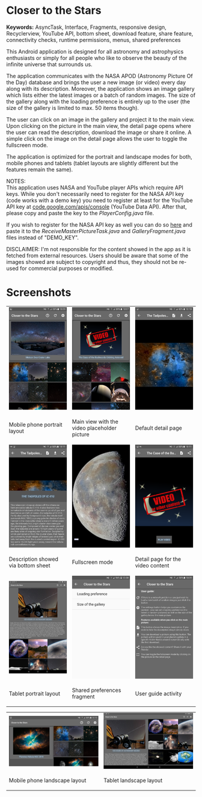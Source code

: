 <h1>Closer to the Stars</h1>
<p><b>Keywords:</b> AsyncTask, Interface, Fragments, responsive design, Recyclerview, YouTube API, bottom sheet, download feature, share feature, connectivity checks, runtime permissions, menus, shared preferences</p>
<p>This Android application is designed for all astronomy and astrophysics enthusiasts or simply for all people who like to observe 
the beauty of the infinite universe that surrounds us.</p><p>The application communicates with the NASA APOD (Astronomy Picture Of the Day)
database and brings the user a new image (or video) every day along with its description. Moreover, the application shows an image gallery
which lists either the latest images or a batch of random images. The size of the gallery along with the loading preference is entirely 
up to the user (the size of the gallery is limited to max. 50 items though).</p>
<p>The user can click on an image in the gallery and project it to the main view. Upon clicking on the picture in the main view, the detail 
page opens where the user can read the description, download the image or share it online. A simple click on the image on the detail page
allows the user to toggle the fullscreen mode.</p>
<p>The application is optimized for the portrait and landscape modes for both, mobile phones and tablets (tablet layouts are slightly 
different but the features remain the same).</p>
<p>NOTES:<br>This application uses NASA and YouTube player APIs which require API keys. While you don't necessarily need to register for 
the NASA API key (code works with a demo key) you need to register at least for the YouTube API key at <a href="code.google.com/apis/console">
code.google.com/apis/console</a> (YouTube Data API). After that, please copy and paste the key to the <i>PlayerConfig.java</i> file.</p>
<p>If you wish to register for the NASA API key as well you can do so <a href="https://api.nasa.gov/index.html#apply-for-an-api-key">here</a>
and paste it to the <i>ReceiveMasterPictureTask.java</i> and <i>GalleryFragment.java</i> files instead of "DEMO_KEY".</p>
<p>DISCLAIMER: I'm not responsible for the content showed in the app as it is fetched from external resources. Users should be aware that 
some of the images showed are subject to copyright and thus, they should not be re-used for commercial purposes or modified.</p>
<h1>Screenshots</h1>
<table style="font-size:14px;">
<tbody>
<tr>
<td width="33%">
  <img src="https://raw.githubusercontent.com/PavolBriatka/Closer-to-the-Stars/master/screenshots/01_phone_portrait.png"></td>
<td width="33%">
  <img src="https://raw.githubusercontent.com/PavolBriatka/Closer-to-the-Stars/master/screenshots/03_phone_portrait_video_placeholder.png"></td>  
  <td width="33%">
    <img src="https://raw.githubusercontent.com/PavolBriatka/Closer-to-the-Stars/master/screenshots/04_detail_page_default.png"></td>
</tr>
  <tr>
  <td width="33%"><p>Mobile phone portrait layout</p></td>
    <td width="33%"><p>Main view with the video placeholder picture</p></td>
      <td width="33%"><p>Default detail page</p></td>
  </tr>
<tr>
<td width="33%">
  <img src="https://raw.githubusercontent.com/PavolBriatka/Closer-to-the-Stars/master/screenshots/05_bottom_sheet_description.png"></td>
<td width="33%">
  <img src="https://raw.githubusercontent.com/PavolBriatka/Closer-to-the-Stars/master/screenshots/06_fullscreen_mode.png"></td>  
  <td width="33%">
    <img src="https://raw.githubusercontent.com/PavolBriatka/Closer-to-the-Stars/master/screenshots/07_video_portrait_detail.png"></td>
</tr>
  <tr>
  <td width="33%"><p>Description showed via bottom sheet</p></td>
    <td width="33%"><p>Fullscreen mode</p></td>
      <td width="33%"><p>Detail page for the video content</p></td>
  </tr>
  <tr>
<td width="33%">
  <img src="https://raw.githubusercontent.com/PavolBriatka/Closer-to-the-Stars/master/screenshots/08_tablet_portrait.png"></td>
<td width="33%">
  <img src="https://raw.githubusercontent.com/PavolBriatka/Closer-to-the-Stars/master/screenshots/10_shared_preferences_fragment.png"></td>  
  <td width="33%">
    <img src="https://raw.githubusercontent.com/PavolBriatka/Closer-to-the-Stars/master/screenshots/11_user_guide_activity.png"></td>
</tr>
  <tr>
  <td width="33%"><p>Tablet portrait layout</p></td>
    <td width="33%"><p>Shared preferences fragment</p></td>
      <td width="33%"><p>User guide activity</p></td>
  </tr>
</tbody>
</table>
<table>
<tbody>
     <tr>
<td width="50%">
  <img src="https://raw.githubusercontent.com/PavolBriatka/Closer-to-the-Stars/master/screenshots/02_phone_landscape.png"></td>
<td width="50%">
  <img src="https://raw.githubusercontent.com/PavolBriatka/Closer-to-the-Stars/master/screenshots/09_tablet_landscape.png"></td>  
</tr>
  <tr>
  <td width="50%"><p>Mobile phone landscape layout</p></td>
    <td width="50%"><p>Tablet landscape layout</p></td>
  </tr>
  </tbody>
</table>
